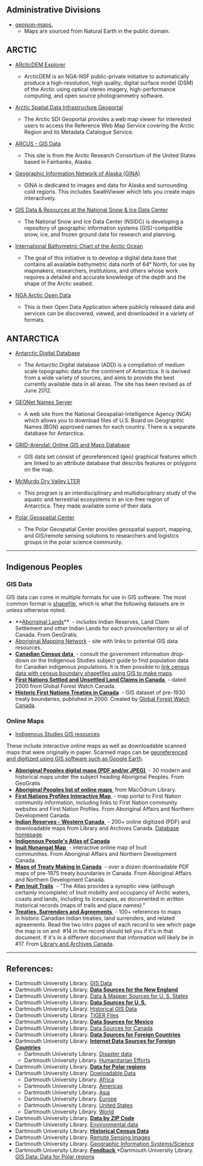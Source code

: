 
## Administrative Divisions

* [geojson-maps.](https://geojson-maps.ash.ms/)
    - Maps are sourced from Natural Earth in the public domain.

## ARCTIC

* [ARcticDEM Explorer](http://pgc.umn.edu/system/files/Button%20View%20ArcticDEM%20Explorer.png)
    - ArcticDEM is an NGA-NSF public-private initiative to automatically produce a high-resolution, high quality, digital surface model (DSM) of the Arctic using optical stereo imagery, high-performance computing, and open source photogrammetry software.

* [Arctic Spatial Data Infrastructure Geoportal](http://geoportal.arctic-sdi.org/)
    - The Arctic SDI Geoportal provides a web map viewer for interested users to access the Reference Web Map Service covering the Arctic Region and its Metadata Catalogue
Service.

* [ARCUS - GIS Data](http://archive.arcus.org/gis/maps-data/)
    - This site is from the Arctic Research Consortium of the United States based in Fairbanks, Alaska.

* [Geographic Information Network of Alaska (GINA)](http://www.gina.alaska.edu/data)
    - GINA is dedicated to images and data for Alaska and surrounding cold regions. This includes SwathViewer which lets you create maps interactively.

* [GIS Data & Resources at the National Snow & Ice Data Center](http://nsidc.org/data/gis/index.html)
    - The National Snow and Ice Data Center (NSIDC) is developing a repository of geographic information systems (GIS)-compatible snow, ice, and frozen ground data for research and planning.

* [International Bathymetric Chart of the Arctic Ocean](http://www.ngdc.noaa.gov/mgg/bathymetry/arctic/downloads.html)
    - The goal of this initiative is to develop a digital data base that contains all available bathymetric data north of 64° North, for use by mapmakers, researchers, institutions, and others whose work requires a detailed and accurate knowledge of the depth and the shape of the Arctic seabed.

* [NGA Arctic Open Data](http://arctic.nga.opendata.arcgis.com/)
    - This is their Open Data Application where publicly released data and services can be discovered, viewed, and downloaded in a variety of formats.

## ANTARCTICA

* [Antarctic Digital Database](http://www.scar.org/)
    - The Antarctic Digital database (ADD) is a compilation of medium scale topographic data for the continent of Antarctica. It is derived from a wide variety of sources, and aims to provide the best currently available data in all areas. The site has been revised as of June 2012.

* [GEONet Names Server](http://geonames.nga.mil/gns/html/)
    - A web site from the National Geospatial-Intelligence Agency (NGA) which allows you to download files of U.S. Board on Geographic Names (BGN) approved names for each country. There is a separate database for Antarctica.

* [GRID-Arendal: Online GIS and Maps Database](http://www.grida.no/graphicslib)
    - GIS data set consist of georeferenced (geo) graphical features which are linked to an attribute database that describs features or polygons on the map.

* [McMurdo Dry Valley LTER](http://mcm.lternet.edu/)
    - This program is an interdisciplinary and multidisciplinary study of the aquatic and terrestrial ecosystems in an ice-free region of Antarctica. They made available some of their data.

* [Polar Geospatial Center](http://www.pgc.umn.edu/)
    - The Polar Geospatial Center provides geospatial support, mapping, and GIS/remote sensing solutions to researchers and logistics groups in the polar science community.


---

## Indigenous Peoples

### GIS Data

GIS data can come in multiple formats for use in GIS software. The most common format is [shapefile](http://www.library.carleton.ca/help/shapefiles-help-guide), which is what the following datasets are in unless otherwise noted.

* **[Aboriginal Lands](http://geogratis.gc.ca/api/en/nrcan-rncan/ess-sst/-/(urn:gc:subject)aboriginal-lands)**  - includes Indian Reserves, Land Claim Settlement and other Indian Lands for each province/territory or all of Canada. From GeoGratis.
* [Aboriginal Mapping Network](http://nativemaps.org/) - site with links to potential GIS data resources. 
* [ **Canadian Census data** ](http://www.library.carleton.ca/research/subject-guides/indigenous-studies) - consult the government information drop-down on the Indigenous Studies subject guide to find population data for Canadian indigenous populations. It is then possible to [link census data with census boundary shapefiles using GIS to make maps](https://library.carleton.ca/help/gis-help-mapping-census-canada).
* [ **First Nations Settled and Unsettled Land Claims in Canada** ](https://www.arcgis.com/home/item.html?id=60df3fe0ce1b4800930c42d67bfb745a) - dated 2000 from Global Forest Watch Canada.
* **[Historic First Nations Treaties in Canada](http://www.arcgis.com/home/item.html?id=ccbf7c2faa3b46d092e5feb5e4925e72)**  - GIS dataset of pre-1930 treaty boundaries, published in 2000. Created by [Global Forest Watch Canada](http://www.globalforestwatch.org/).

### Online Maps

* [Indigenous Studies GIS resources](https://library.carleton.ca/help/indigenous-studies-gis-resources)

These include interactive online maps as well as downloadable scanned maps that were originally in paper. Scanned maps can be [georeferenced and digitized using GIS software such as Google Earth](http://www.library.carleton.ca/help/georeferencing-and-digitizing-scanned-maps-google-earth).

* [ **Aboriginal Peoples digital maps (PDF and/or JPEG)** ](https://open.canada.ca/data/en/dataset?q=aboriginal+peoples&organization=nrcan-rncan&sort=) - 30 modern and historical maps under the subject heading Aboriginal Peoples. From GeoGratis
* [ **Aboriginal Peoples list of online maps** ](http://www.library.carleton.ca/find/maps/online-maps/topic/Aboriginal%20Peoples) from MacOdrum Library.
* [ **First Nations Profiles Interactive Map** ](http://fnpim-cippn.aandc-aadnc.gc.ca/index-eng.html) - map portal to First Nation community information, including links to First Nation community websites and First Nation Profiles. From Aboriginal Affairs and Northern Development Canada.
* [ **Indian Reserves - Western Canada** ](http://www.collectionscanada.gc.ca/databases/indian-reserves/001004-110.01-e.php?PHPSESSID=maurkjbg5ojf4k8b7t5nm11rs2&q1=&q2=&q3=&q4=&q5=&q6=map&q7=1&interval=20) - 200+ online digitized (PDF) and downloadable maps from Library and Archives Canada. [Database homepage](http://www.collectionscanada.gc.ca/databases/indian-reserves/001004-100.01-e.php).
* [ **Indigenous People's Atlas of Canada** ](https://catalogue.library.carleton.ca/record=b4493178)
* [ **Inuit Nunangat Map** ](http://www.aadnc-aandc.gc.ca/Map/irs/mp/index-en.html) - interactive online map of Inuit communities. From Aboriginal Affairs and Northern Development Canada.
* **[Maps of Treaty Making in Canada](http://www.aadnc-aandc.gc.ca/eng/1100100032297/1100100032309)**  - over a dozen downloadable PDF maps of pre-1975 treaty boundaries in Canada. From Aboriginal Affairs and Northern Development Canada.
* **[Pan Inuit Trails](http://www.paninuittrails.org/index.html?module=module.paninuittrails)**  - "The Atlas provides a synoptic view (although certainly incomplete) of Inuit mobility and occupancy of Arctic waters, coasts and lands, including its icescapes, as documented in written historical records (maps of trails and place names)."
* [ **Treaties, Surrenders and Agreements** ](http://www.collectionscanada.gc.ca/databases/treaties/001040-110.01-e.php?q1=map%2A&c1=&b1=AND&t1=&sk=0&brws_s=&PHPSESSID=nh3figmnm5nth1afk36r5ker46) - 100+ references to maps in historic Canadian Indian treaties, land surrenders, and related agreements. Read the two intro pages of each record to see which page the map is on and  #14 in the record should tell you if it's in that document. If it's in a different document that information will likely be in #17. From [Library and Archives Canada](http://www.collectionscanada.gc.ca/databases/treaties/index-e.html?PHPSESSID=nh3figmnm5nth1afk36r5ker46).

---

## References:

* Dartmouth University Library. [GIS Data](https://researchguides.dartmouth.edu/gisdata/intro)
* Dartmouth University Library. [ **Data Sources for the New England** ](https://researchguides.dartmouth.edu/gisdata/newengland)
* Dartmouth University Library. [Data & Mapper Sources for U. S. States](https://researchguides.dartmouth.edu/gisdata/usstates)
* Dartmouth University Library. [ **Data Sources for U. S.** ](https://researchguides.dartmouth.edu/gisdata/usdata)
* Dartmouth University Library. [Historical GIS Data](https://researchguides.dartmouth.edu/gisdata/historicalgisdata)
* Dartmouth University Library. [TIGER Files](https://researchguides.dartmouth.edu/gisdata/tigerfiles)
* Dartmouth University Library. [ **Data Sources for Mexico** ](https://researchguides.dartmouth.edu/gisdata/mexicodata)
* Dartmouth University Library. [Data Sources for Canada](https://researchguides.dartmouth.edu/gisdata/canadadata)
* Dartmouth University Library. [ **Data Sources for Foreign Countries** ](https://researchguides.dartmouth.edu/gisdata/foreigndata)
* Dartmouth University Library. [ **Internet Data Sources for Foreign Countries** ](https://researchguides.dartmouth.edu/gisdata/foreigndata2)
  * Dartmouth University Library. [Disaster data](https://researchguides.dartmouth.edu/gisdata/disasterdata)
  * Dartmouth University Library. [Humanitarian Efforts](https://researchguides.dartmouth.edu/gisdata/humanitarian)
* Dartmouth University Library. [ **Data for Polar regions** ](https://researchguides.dartmouth.edu/gisdata/polardata)
* Dartmouth University Library. [Dowloadable Data](https://researchguides.dartmouth.edu/gisdata/downloads)
  * Dartmouth University Library. [Africa](https://researchguides.dartmouth.edu/gisdata/africa)
  * Dartmouth University Library. [Americas](https://researchguides.dartmouth.edu/gisdata/americas)
  * Dartmouth University Library. [Asia](https://researchguides.dartmouth.edu/gisdata/asia)
  * Dartmouth University Library. [Europe](https://researchguides.dartmouth.edu/gisdata/europe)
  * Dartmouth University Library. [United States](https://researchguides.dartmouth.edu/gisdata/unitedstates)
  * Dartmouth University Library. [World](https://researchguides.dartmouth.edu/gisdata/world)
* Dartmouth University Library. [ **Data by ZIP Code** ](https://researchguides.dartmouth.edu/gisdata/zipdata)
* Dartmouth University Library. [Environmental data](https://researchguides.dartmouth.edu/gisdata/environmentaldata)
* Dartmouth University Library. [ **Historical Census Data** ](https://researchguides.dartmouth.edu/gisdata/historiccensus)
* Dartmouth University Library. [Remote Sensing Images](https://researchguides.dartmouth.edu/gisdata/remotesensing)
* Dartmouth University Library. [Geographic Information Systems/Science](http://researchguides.dartmouth.edu/gis)
* Dartmouth University Library. [ **Feedback** ](https://researchguides.dartmouth.edu/c.php?g=59425&p=381804)
*Dartmouth University Library. [GIS Data: Data for Polar regions](https://researchguides.dartmouth.edu/gisdata/polardata)
